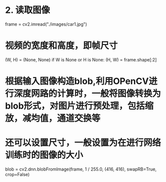 # 2. 读取图像
frame = cv2.imread("./images/car1.jpg")
# 视频的宽度和高度，即帧尺寸
(W, H) = (None, None)
if W is None or H is None:
    (H, W) = frame.shape[:2]
 
# 根据输入图像构造blob,利用OPenCV进行深度网路的计算时，一般将图像转换为blob形式，对图片进行预处理，包括缩放，减均值，通道交换等
# 还可以设置尺寸，一般设置为在进行网络训练时的图像的大小
blob = cv2.dnn.blobFromImage(frame, 1 / 255.0, (416, 416), swapRB=True, crop=False)
